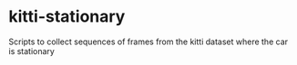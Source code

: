 # kitti-stationary
Scripts to collect sequences of frames from the kitti dataset where the car is stationary
